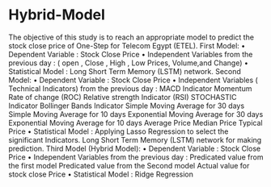 # Hybrid-Model

The objective of this study is to reach an appropriate model to predict the stock close price of One-Step for Telecom Egypt (ETEL).
First Model:
•	Dependent Variable :
  Stock Close Price 
•	Independent Variables from the previous day :
 ( open , 
 Close  , 
 High ,
Low Prices,
 Volume,and
Change)
•	Statistical Model :
Long Short Term Memory (LSTM) network.
Second Model:
•	Dependent Variable :
 Stock Close Price 
•	Independent Variables ( Technical Indicators) from the previous day :
MACD Indicator
Momentum
Rate of change (ROC)
Relative strength Indicator (RSI)
STOCHASTIC Indicator
Bollinger Bands Indicator
Simple Moving Average for 30 days 
Simple Moving Average for 10 days
Exponential Moving Average for 30 days
Exponential Moving Average for 10 days
Average Price
Median Price
Typical Price
•	Statistical Model :
Applying Lasso Regression to select the significant Indicators.
Long Short Term Memory (LSTM) network for making prediction.
Third Model (Hybrid Model):
•	Dependent Variable :
 Stock Close Price 
•	Independent Variables from the previous day :
 Predicated value from the first model
Predicated value from the Second model
 Actual value for stock close Price
•	Statistical Model :
  Ridge Regression
